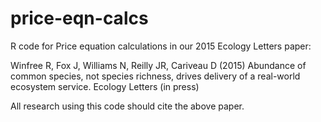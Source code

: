 # price-eqn-calcs
R code for Price equation calculations in our 2015 Ecology Letters paper:

Winfree R, Fox J, Williams N, Reilly JR, Cariveau D (2015) 
  Abundance of common species, not species richness, drives delivery of a real-world ecosystem service. 
  Ecology Letters (in press)
  
All research using this code should cite the above paper.
